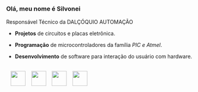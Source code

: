 ##

### Olá, meu nome é Silvonei
Responsável Técnico da DALÇÓQUIO AUTOMAÇÃO

- **Projetos** de circuitos e placas eletrônica.

- **Programação** de microcontroladores da família *PIC e Atmel*.

- **Desenvolvimento** de software para interação do usuário com hardware.

<div display+"inline"> 
  <br>
  &nbsp;&nbsp;&nbsp;<img width="40" height="40" src="https://cdn.jsdelivr.net/gh/devicons/devicon/icons/arduino/arduino-original.svg" />             
  &nbsp;&nbsp;&nbsp;<img width="40" height="40" src="https://cdn.jsdelivr.net/gh/devicons/devicon/icons/c/c-line.svg" />   
  &nbsp;&nbsp;&nbsp;<img width="40" src="https://cdn.jsdelivr.net/gh/devicons/devicon/icons/visualstudio/visualstudio-plain.svg" />   
  &nbsp;&nbsp;&nbsp;<img width="40" src="https://cdn.jsdelivr.net/gh/devicons/devicon/icons/html5/html5-original.svg" />          
</div>

##



          
          

